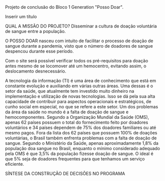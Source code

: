 Projeto de conclusão do Bloco 1 Generation "Posso Doar".

Inserir um título




QUAL A MISSÃO DO PROJETO?
Disseminar a cultura de doação voluntária de sangue entre a população.

O POSSO DOAR nasceu com intuito de facilitar o processo de doação de sangue durante a pandemia, visto que o número de doadores de sangue despencou durante esse período.

Com o site será possível verificar todos os pré-requisitos para doação antes mesmo de se locomover até um hemocentro, evitando assim, o deslocamento desnecessário.

A tecnologia da informação (TI) é uma área de conhecimento que está em constante evolução e auxiliando em várias outras áreas. Uma dessas é o setor da saúde, que atualmente tem investido muito dinheiro na implementação e utilização de novas tecnologias. Isso se dá pela sua alta capacidade de contribuir para aspectos operacionais e estratégicos, de cunho social em especial, no que se refere a este setor. Um dos problemas da área da saúde no mundo é a falta de doação de sangue e hemocomponentes. Segundo a Organização Mundial da Saúde (OMS), apenas 62 países possuem o total do fornecimento feito por doadores voluntários e 34 países dependem de 75% dos doadores familiares ou até mesmo pagos. Fora da lista dos 62 países que possuem 100% de doações voluntárias, o Brasil também enfrenta problemas com a falta de doação de sangue. Segundo o Ministério da Saúde, apenas aproximadamente 1,8% da população doa sangue no Brasil, enquanto o mínimo considerado adequado pela OMS é que 3,5% da população fizesse doação de sangue. O ideal é que 5% seja de doadores frequentes para que tenhamos um serviço eficiente.





SÍNTESE DA CONSTRUÇÃO DE DECISÕES NO PROGRAMA
